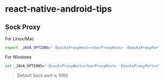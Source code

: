 # react-native-android-tips

## Sock Proxy

For Linux/Mac
``` sh
export _JAVA_OPTIONS="-DsocksProxyHost=<YourProxyHost> -DsocksProxyPort=<YourProxyPort>"
```
For Windows
``` sh
set _JAVA_OPTIONS="-DsocksProxyHost=<YourProxyHost> -DsocksProxyPort=<YourProxyPort>"
```
>Default Sock port is 1080
